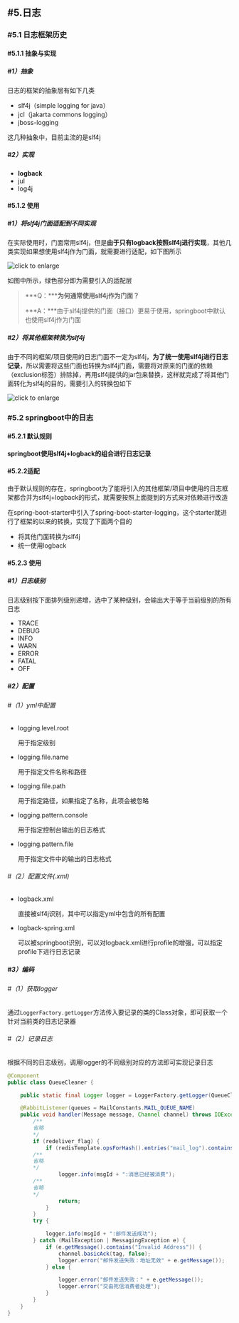## #5.日志

### #5.1 日志框架历史

#### #5.1.1 抽象与实现

##### #1）抽象

日志的框架的抽象层有如下几类

- slf4j（simple logging for java）
- jcl（jakarta commons logging）
- jboss-logging

这几种抽象中，目前主流的是slf4j

##### #2）实现

- **logback**
- jul
- log4j

#### #5.1.2 使用

##### #1）将slf4j门面适配到不同实现

在实际使用时，门面常用slf4j，但是**由于只有logback按照slf4j进行实现**，其他几类实现如果想使用slf4j作为门面，就需要进行适配，如下图所示

![click to enlarge](http://www.slf4j.org/images/concrete-bindings.png)

如图中所示，绿色部分即为需要引入的适配层

> ***Q：*****为何通常使用slf4j作为门面？**
>
> ***A：***由于slf4j提供的门面（接口）更易于使用，springboot中默认也使用slf4j作为门面

##### #2）将其他框架转换为slf4j

由于不同的框架/项目使用的日志门面不一定为slf4j，**为了统一使用slf4j进行日志记录**，所以需要将这些门面也转换为slf4j门面，需要将对原来的门面的依赖（exclusion标签）排除掉，再用slf4j提供的jar包来替换，这样就完成了将其他门面转化为slf4j的目的，需要引入的转换包如下

![click to enlarge](http://www.slf4j.org/images/legacy.png)

### #5.2 springboot中的**日志**

#### #5.2.1 默认规则

**springboot使用slf4j+logback的组合进行日志记录**

#### #5.2.2适配

由于默认规则的存在，springboot为了能将引入的其他框架/项目中使用的日志框架都合并为slf4j+logback的形式，就需要按照上面提到的方式来对依赖进行改造

在spring-boot-starter中引入了spring-boot-starter-logging，这个starter就进行了框架的以来的转换，实现了下面两个目的

- 将其他门面转换为slf4j
- 统一使用logback

#### #5.2.3 使用

##### #1）日志级别

日志级别按下面排列级别递增，选中了某种级别，会输出大于等于当前级别的所有日志

- TRACE
- DEBUG
- INFO
- WARN
- ERROR
- FATAL
- OFF

##### #2）配置

###### #（1）yml中配置

- logging.level.root

  用于指定级别

- logging.file.name

  用于指定文件名称和路径

- logging.file.path

  用于指定路径，如果指定了名称，此项会被忽略

- logging.pattern.console

  用于指定控制台输出的日志格式

- logging.pattern.file

  用于指定文件中的输出的日志格式

###### #（2）配置文件(.xml)

- logback.xml

  直接被slf4j识别，其中可以指定yml中包含的所有配置

- logback-spring.xml

  可以被springboot识别，可以对logback.xml进行profile的增强，可以指定profile下进行日志记录

##### #3）编码

###### #（1）获取logger

通过`LoggerFactory.getLogger`方法传入要记录的类的Class对象，即可获取一个针对当前类的日志记录器

###### #（2）记录日志

根据不同的日志级别，调用logger的不同级别对应的方法即可实现记录日志

```java
@Component
public class QueueCleaner {

    public static final Logger logger = LoggerFactory.getLogger(QueueCleaner.class);

    @RabbitListener(queues = MailConstants.MAIL_QUEUE_NAME)
    public void handler(Message message, Channel channel) throws IOException {
        /**
        省略
        */
        if (redeliver_flag) {
            if (redisTemplate.opsForHash().entries("mail_log").containsKey(msgId)) {
        /**
        省略
        */
                logger.info(msgId + ":消息已经被消费");
        /**
        省略
        */
                return;
            }
        }
        try {

            logger.info(msgId + ":邮件发送成功");
        } catch (MailException | MessagingException e) {
            if (e.getMessage().contains("Invalid Address")) {
                channel.basicAck(tag, false);
                logger.error("邮件发送失败：地址无效" + e.getMessage());
            } else {

                logger.error("邮件发送失败：" + e.getMessage());
                logger.error("交由死信消费者处理");
            }
        }
    }
}
```